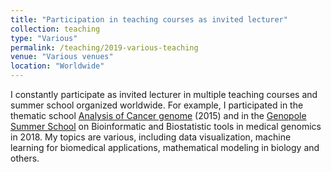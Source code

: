 ```yaml
---
title: "Participation in teaching courses as invited lecturer"
collection: teaching
type: "Various"
permalink: /teaching/2019-various-teaching
venue: "Various venues"
location: "Worldwide"
---
```


I constantly participate as invited lecturer in multiple teaching courses and summer school organized worldwide.
For example, I participated in the thematic school <a href="http://carpem.fr/agt-2015/">Analysis of Cancer genome</a> (2015)
and in the <a href="https://www.france-bioinformatique.fr/fr/evenements/genopole-summer-school-2018">Genopole Summer School</a> 
on Bioinformatic and Biostatistic tools in medical genomics in 2018.
My topics are various, including data visualization, machine learning for biomedical applications, mathematical modeling
in biology and others.
